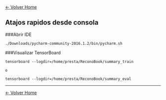 [<- Volver Home](../README.md)  


## Atajos rapidos desde consola


###Abrir IDE

```shell
./Downloads/pycharm-community-2016.1.2/bin/pycharm.sh
```

###Visualizar TensorBoard

```shell
tensorboard --logdir=/home/presta/ReconoBook/summary_train

o

tensorboard --logdir=/home/presta/ReconoBook/summary_eval
```


  ***
[<- Volver Home](../README.md)
